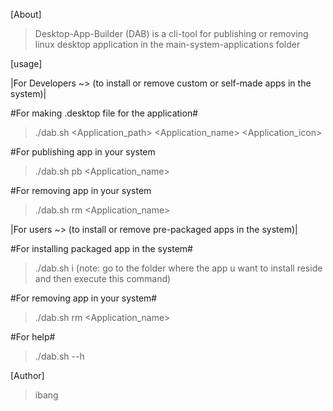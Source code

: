 [About]
> Desktop-App-Builder (DAB) is a cli-tool for publishing or removing linux desktop application in the main-system-applications folder

[usage]

|For Developers ~> (to install or remove custom or self-made apps in the system)|

#For making .desktop file for the application#
> ./dab.sh <Application_path> <Application_name> <Application_icon>

#For publishing app in your system
> ./dab.sh pb <Application_name>

#For removing app in your system
> ./dab.sh rm <Application_name>

|For users ~> (to install or remove pre-packaged apps in the system)|

#For installing packaged app in the system#
> ./dab.sh i (note: go to the folder where the app u want to install reside and then execute this command)

#For removing app in your system#
> ./dab.sh rm <Application_name>

#For help#
> ./dab.sh --h 

[Author]
> ibang
